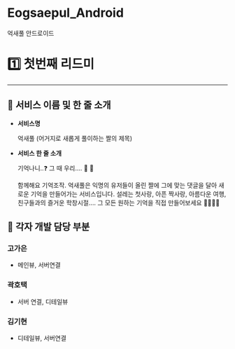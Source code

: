 # Eogsaepul_Android
억새풀 안드로이드


# 1️⃣ 첫번째 리드미

---

## 📌 서비스 이름 및 한 줄 소개

- **서비스명**

    억새풀 (어거지로 새롭게 풀이하는 짤의 제목)

- **서비스 한 줄 소개**

    기억나니..❓ 그 때 우리…. 💫 🥺

    함께해요 기억조작. 억새풀은 익명의 유저들이 올린 짤에 그에 맞는 댓글을 달아 새로운 기억을 만들어가는 서비스입니다. 설레는 첫사랑, 아픈 짝사랑, 아름다운 여행, 친구들과의 즐거운 학창시절…. 그 모든 원하는 기억을 직접 만들어보세요 🧙‍♀🧙‍♂

## 📌 각자 개발 담당 부분

### 고가은

- 메인뷰, 서버연결

### 곽호택

- 서버 연결, 디테일뷰

### 김기현

- 디테일뷰, 서버연결
